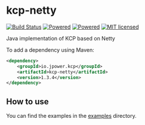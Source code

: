 # kcp-netty

[![Build Status][1]][2] [![Powered][3]][4] [![Powered][5]][6] [![MIT licensed][7]][8]

Java implementation of KCP based on Netty

To add a dependency using Maven:
```xml
<dependency>
    <groupId>io.jpower.kcp</groupId>
    <artifactId>kcp-netty</artifactId>
    <version>1.3.4</version>
</dependency>
```

## How to use
You can find the examples in the [examples][20] directory.

[1]: https://api.travis-ci.org/szhnet/kcp-netty.svg?branch=master
[2]: https://travis-ci.org/szhnet/kcp-netty
[3]: https://img.shields.io/badge/KCP-Powered-blue.svg
[4]: https://github.com/skywind3000/kcp
[5]: https://img.shields.io/badge/Netty-Powered-blue.svg
[6]: https://netty.io
[7]: https://img.shields.io/badge/license-MIT-yellow.svg
[8]: https://github.com/szhnet/kcp-netty/blob/master/LICENSE
[20]: https://github.com/szhnet/kcp-netty/tree/master/kcp-example/src/main/java/io/jpower/kcp/example
